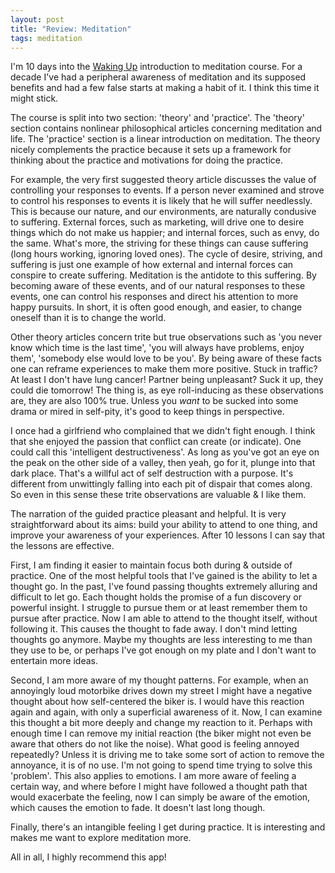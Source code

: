 ```yaml
---
layout: post
title: "Review: Meditation"
tags: meditation
---
```


I'm 10 days into the [Waking Up](https://www.wakingup.com/) introduction to meditation course. For a decade I've had a peripheral awareness of meditation and its supposed benefits and had a few false starts at making a habit of it. I think this time it might stick.

The course is split into two section: 'theory' and 'practice'. The 'theory' section contains nonlinear philosophical articles concerning meditation and life. The 'practice' section is a linear introduction on meditation. The theory nicely complements the practice because it sets up a framework for thinking about the practice and motivations for doing the practice.

For example, the very first suggested theory article discusses the value of controlling your responses to events. If a person never examined and strove to control his responses to events it is likely that he will suffer needlessly. This is because our nature, and our environments, are naturally condusive to suffering. External forces, such as marketing, will drive one to desire things which do not make us happier; and internal forces, such as envy, do the same. What's more, the striving for these things can cause suffering (long hours working, ignoring loved ones). The cycle of desire, striving, and suffering is just one example of how external and internal forces can conspire to create suffering. Meditation is the antidote to this suffering. By becoming aware of these events, and of our natural responses to these events, one can control his responses and direct his attention to more happy pursuits. In short, it is often good enough, and easier, to change oneself than it is to change the world.

Other theory articles concern trite but true observations such as 'you never know which time is the last time', 'you will always have problems, enjoy them', 'somebody else would love to be you'. By being aware of these facts one can reframe experiences to make them more positive. Stuck in traffic? At least I don't have lung cancer! Partner being unpleasant? Suck it up, they could die tomorrow! The thing is, as eye roll-inducing as these observations are, they are also 100% true. Unless you _want_ to be sucked into some drama or mired in self-pity, it's good to keep things in perspective.

I once had a girlfriend who complained that we didn't fight enough. I think that she enjoyed the passion that conflict can create (or indicate). One could call this 'intelligent destructiveness'. As long as you've got an eye on the peak on the other side of a valley, then yeah, go for it, plunge into that dark place. That's a willful act of self destruction with a purpose. It's different from unwittingly falling into each pit of dispair that comes along. So even in this sense these trite observations are valuable & I like them.

The narration of the guided practice pleasant and helpful. It is very straightforward about its aims: build your ability to attend to one thing, and improve your awareness of your experiences. After 10 lessons I can say that the lessons are effective.

First, I am finding it easier to maintain focus both during & outside of practice. One of the most helpful tools that I've gained is the ability to let a thought go. In the past, I've found passing thoughts extremely alluring and difficult to let go. Each thought holds the promise of a fun discovery or powerful insight. I struggle to pursue them or at least remember them to pursue after practice. Now I am able to attend to the thought itself, without following it. This causes the thought to fade away. I don't mind letting thoughts go anymore. Maybe my thoughts are less interesting to me than they use to be, or perhaps I've got enough on my plate and I don't want to entertain more ideas.

Second, I am more aware of my thought patterns. For example, when an annoyingly loud motorbike drives down my street I might have a negative thought about how self-centered the biker is. I would have this reaction again and again, with only a superficial awareness of it. Now, I can examine this thought a bit more deeply and change my reaction to it. Perhaps with enough time I can remove my initial reaction (the biker might not even be aware that others do not like the noise). What good is feeling annoyed repeatedly? Unless it is driving me to take some sort of action to remove the annoyance, it is of no use. I'm not going to spend time trying to solve this 'problem'. This also applies to emotions. I am more aware of feeling a certain way, and where before I might have followed a thought path that would exacerbate the feeling, now I can simply be aware of the emotion, which causes the emotion to fade. It doesn't last long though.

Finally, there's an intangible feeling I get during practice. It is interesting and makes me want to explore meditation more.

All in all, I highly recommend this app!

